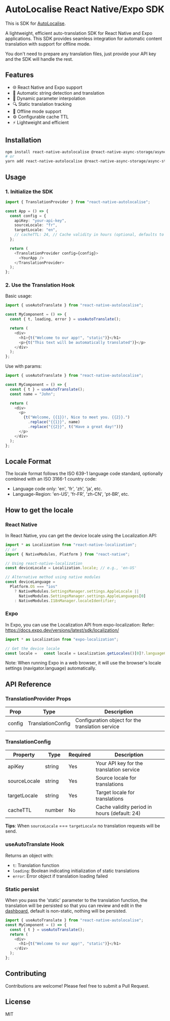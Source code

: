 # AutoLocalise React Native/Expo SDK

This is SDK for [AutoLocalise](https://www.autolocalise.com).

A lightweight, efficient auto-translation SDK for React Native and Expo applications. This SDK provides seamless integration for automatic content translation with support for offline mode.

You don't need to prepare any translation files, just provide your API key and the SDK will handle the rest.

## Features

- 🌐 React Native and Expo support
- 🚀 Automatic string detection and translation
- 🎯 Dynamic parameter interpolation
- 🔍 Static translation tracking
- 🔌 Offline mode support
- ⚙️ Configurable cache TTL
- ⚡️ Lightweight and efficient

## Installation

```bash
npm install react-native-autolocalise @react-native-async-storage/async-storage
# or
yarn add react-native-autolocalise @react-native-async-storage/async-storage
```

## Usage

### 1. Initialize the SDK

```typescript
import { TranslationProvider } from "react-native-autolocalise";

const App = () => {
  const config = {
    apiKey: "your-api-key",
    sourceLocale: "fr",
    targetLocale: "en",
    // cacheTTL: 24, // Cache validity in hours (optional, defaults to 24)
  };

  return (
    <TranslationProvider config={config}>
      <YourApp />
    </TranslationProvider>
  );
};
```

### 2. Use the Translation Hook

Basic usage:

```typescript
import { useAutoTranslate } from "react-native-autolocalise";

const MyComponent = () => {
  const { t, loading, error } = useAutoTranslate();

  return (
    <div>
      <h1>{t("Welcome to our app!", "static")}</h1>
      <p>{t("This text will be automatically translated")}</p>
    </div>
  );
};
```

Use with params:

```typescript
import { useAutoTranslate } from "react-native-autolocalise";

const MyComponent = () => {
  const { t } = useAutoTranslate();
  const name = "John";

  return (
    <div>
      <p>
        {t("Welcome, {{1}}!, Nice to meet you. {{2}}.")
          .replace("{{1}}", name)
          .replace("{{2}}", t("Have a great day!"))}
      </p>
    </div>
  );
};
```

## Locale Format

The locale format follows the ISO 639-1 language code standard, optionally combined with an ISO 3166-1 country code:

- Language code only: 'en', 'fr', 'zh', 'ja', etc.
- Language-Region: 'en-US', 'fr-FR', 'zh-CN', 'pt-BR', etc.

## How to get the locale

### React Native

In React Native, you can get the device locale using the Localization API:

```typescript
import * as Localization from "react-native-localization";
// or
import { NativeModules, Platform } from "react-native";

// Using react-native-localization
const deviceLocale = Localization.locale; // e.g., 'en-US'

// Alternative method using native modules
const deviceLanguage =
  Platform.OS === "ios"
    ? NativeModules.SettingsManager.settings.AppleLocale ||
      NativeModules.SettingsManager.settings.AppleLanguages[0]
    : NativeModules.I18nManager.localeIdentifier;
```

### Expo

In Expo, you can use the Localization API from expo-localization:
Refer: https://docs.expo.dev/versions/latest/sdk/localization/

```typescript
import * as Localization from "expo-localization";

// Get the device locale
const locale =   const locale = Localization.getLocales()[0]?.languageCode;
```

Note: When running Expo in a web browser, it will use the browser's locale settings (navigator.language) automatically.

## API Reference

### TranslationProvider Props

| Prop   | Type              | Description                                      |
| ------ | ----------------- | ------------------------------------------------ |
| config | TranslationConfig | Configuration object for the translation service |

### TranslationConfig

| Property     | Type   | Required | Description                                  |
| ------------ | ------ | -------- | -------------------------------------------- |
| apiKey       | string | Yes      | Your API key for the translation service     |
| sourceLocale | string | Yes      | Source locale for translations               |
| targetLocale | string | Yes      | Target locale for translations               |
| cacheTTL     | number | No       | Cache validity period in hours (default: 24) |

**Tips**: When `sourceLocale` === `targetLocale` no translation requests will be send.

### useAutoTranslate Hook

Returns an object with:

- `t`: Translation function
- `loading`: Boolean indicating initialization of static translations
- `error`: Error object if translation loading failed

### Static persist

When you pass the 'static' parameter to the translation function, the translation will be persisted so that you can review and edit in the [dashboard](https://dashboard.autolocalise.com), default is non-static, nothing will be persisted.

```typescript
import { useAutoTranslate } from "react-native-autolocalise";
const MyComponent = () => {
  const { t } = useAutoTranslate();
  return (
    <div>
      <h1>{t("Welcome to our app!", "static")}</h1>
    </div>
  );
};
```

## Contributing

Contributions are welcome! Please feel free to submit a Pull Request.

## License

MIT
